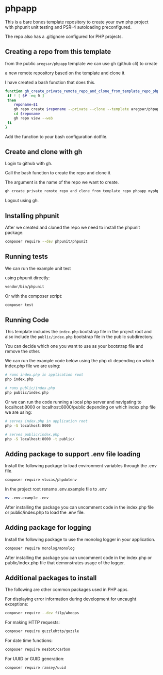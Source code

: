 # phpapp

This is a bare bones template repository to create your own php project with phpunit unit testing and PSR-4 autoloading preconfigured.

The repo also has a .gitignore configured for PHP projects.

## Creating a repo from this template

from the public `aregsar/phpapp` template we can use gh (github cli) to create

a new remote repository based on the template and clone it.

I have created a bash function that does this.

```bash
function gh_create_private_remote_repo_and_clone_from_template_repo_phpapp() {
 if ! [ $# -eq 0 ]
 then
    reponame=$1
    gh repo create $reponame --private --clone --template aregsar/phpapp
    cd $reponame
    gh repo view --web
 fi
}
```

Add the function to your bash configuration dotfile.

## Create and clone with gh

Login to github with gh.

Call the bash function to create the repo and clone it.

The argument is the name of the repo we want to create.

```bash
gh_create_private_remote_repo_and_clone_from_template_repo_phpapp myphpapp
```

Logout using gh.

## Installing phpunit

After we created and cloned the repo we need to install the phpunit package.

```bash
composer require --dev phpunit/phpunit
```

## Running tests

We can run the example unit test

using phpunit directly:

```bash
vendor/bin/phpunit
```

Or with the composer script:

```bash
composer test
```

## Running Code

This template includes the `index.php` bootstrap file in the project root and also include the `public/index.php` bootstrap file in the public subdirectory.

You can decide which one you want to use as your bootstrap file and remove the other.

We can run the example code below using the php cli depending on which index.php file we are using:

```bash
# runs index.php in application root
php index.php

# runs public/index.php
php public/index.php
```

Or we can run the code running a local php server and navigating to localhost:8000 or localhost:8000/public depending on which index.php file we are using:

```bash
# serves index.php in application root
php -S localhost:8000

# serves public/index.php
php -S localhost:8000 -t public/
```

## Adding package to support .env file loading

Install the following package to load environment variables through the .env file.

```bash
composer require vlucas/phpdotenv
```

In the project root rename .env.example file to .env

```bash
mv .env.example .env
```

After installing the package you can uncomment code in the index.php file or public/index.php to load the .env file.

## Adding package for logging

Install the following package to use the monolog logger in your application.

```bash
composer require monolog/monolog
```

After installing the package you can uncomment code in the index.php or public/index.php file that demonstrates usage of the logger.

## Additional packages to install

The following are other common packages used in PHP apps.

For displaying error information during development for uncaught exceptions:

```bash
composer require --dev filp/whoops
```

For making HTTP requests:

```bash
composer require guzzlehttp/guzzle
```

For date time functions:

```bash
composer require nesbot/carbon
```

For UUID or GUID generation:

```bash
composer require ramsey/uuid
```
